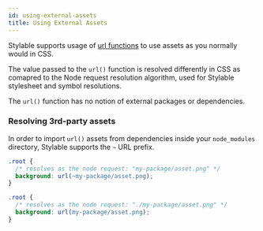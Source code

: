 ```yaml
---
id: using-external-assets
title: Using External Assets
---
```


Stylable supports usage of [url functions](<https://developer.mozilla.org/en-US/docs/Web/CSS/url()>) to use assets as you normally would in CSS.

The value passed to the `url()` function is resolved differently in CSS as comapred to the Node request resolution algorithm, used for Stylable stylesheet and symbol resolutions.

The `url()` function has no notion of external packages or dependencies.

### Resolving 3rd-party assets

In order to import `url()` assets from dependencies inside your `node_modules` directory, Stylable supports the `~` URL prefix.

```css
.root {
  /* resolves as the node request: "my-package/asset.png" */
  background: url(~my-package/asset.png);
}

.root {
  /* resolves as the node request: "./my-package/asset.png" */
  background: url(my-package/asset.png);
}
```
